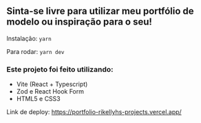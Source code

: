 ## Sinta-se livre para utilizar meu portfólio de modelo ou inspiração para o seu!

Instalação: `yarn`

Para rodar: `yarn dev`

### Este projeto foi feito utilizando:

- Vite (React + Typescript)
- Zod e React Hook Form
- HTML5 e CSS3

Link de deploy: https://portfolio-rikellyhs-projects.vercel.app/
